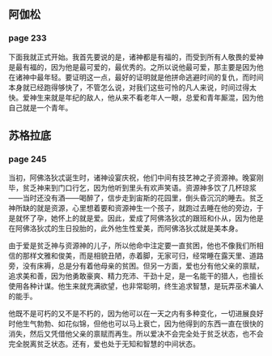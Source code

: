 ## 阿伽松

### page 233

下面我就正式开始。我首先要说的是，诸神都是有福的，而受到所有人敬畏的爱神是最有福的，因为他是最可爱的，最优秀的。之所以说他最可爱，那主要是因为他在诸神中最年轻。要证明这一点，最好的证明就是他拼命逃避时间的复仇，而时间本身就已经跑得够快了，不管怎么说，对我们这些可怜的凡人来说，时间过得太快。爱神生来就是年纪的敌人，他从来不看老年人一眼，总爱和青年厮混，因为他自己就是一个青年。

## 苏格拉底

### page 245

当初，阿佛洛狄忒诞生时，诸神设宴庆祝，他们中间有技艺神之子资源神。晚宴刚毕，贫乏神来到门口行乞，因为他听到里头有欢声笑语。资源神多饮了几杯琼浆——当时还没有酒——喝醉了，信步走到宙斯的花园里，倒头昏沉沉的睡去。贫乏神所缺的就是资源，心里想着要和资源神生一个孩子，就跑过去睡在他的旁边，于是就怀了孕，她怀上的就是爱。因此，爱成了阿佛洛狄忒的跟班和仆从，因为他是在阿佛洛狄忒的生日投胎的，此外他生性爱美，而阿佛洛狄忒就是美本身。

由于爱是贫乏神与资源神的儿子，所以他命中注定要一直贫困，他也不像我们所相信的那样文雅和俊美，而是相貌丑陋，赤着脚，无家可归，经常睡在露天里、道路旁，没有床褥，总是分有着他母亲的贫困。但另一方面，爱也分有他父亲的禀赋，追求美和善，因为他勇敢豪爽、精力充沛、干劲十足，是一名能干的猎人，也擅长使用各种计谋。他生来就充满欲望，也非常聪明，终生追求智慧，是玩弄巫术骗人的能手。

他既不是可朽的又不是不朽的，因为他可以在一天之内有多种变化，一切进展良好时他生气勃勃、如花似锦，但他也可以马上衰亡，因为他得到的东西一直在很快的消失，然后又凭借他父亲的禀赋而再生。所以爱决不会完全处于贫乏状态，也不会完全脱离贫乏状态。还有，爱也处于无知和智慧的中间状态。